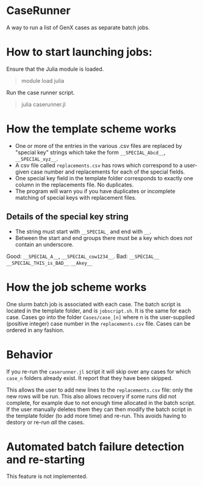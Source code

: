 # CaseRunner

A way to run a list of GenX cases as separate batch jobs.

# How to start launching jobs:
Ensure that the Julia module is loaded.

> module load julia

Run the case runner script.
> julia caserunner.jl

# How the template scheme works

* One or more of the entries in the various .csv files are replaced by "special key" strings which take the form `__SPECIAL_Abcd__`, `__SPECIAL_xyz__`.
* A csv file called `replacements.csv` has rows which correspond to a user-given case number and replacements for each of the special fields.
* One special key field in the template folder corresponds to exactly one column in the replacements file. No duplicates.
* The program will warn you if you have duplicates or incomplete matching of special keys with replacement files.

## Details of the special key string
* The string must start with `__SPECIAL_` and end with `__`.
* Between the start and end groups there must be a key which does *not* contain an underscore.

Good:
`__SPECIAL_A__`, `__SPECIAL_cow1234__`.
Bad:
`__SPECIAL__`
`__SPECIAL_THIS_is_BAD__`
`__Akey__`

# How the job scheme works
One slurm batch job is associated with each case. 
The batch script is located in the template folder, and is `jobscript.sh`. It is the same for each case.
Cases go into the folder `Cases/case_[n]` where n is the user-supplied (positive integer) case number in the `replacements.csv` file. Cases can be ordered in any fashion.

# Behavior
If you re-run the `caserunner.jl` script it will skip over any cases for which `case_n` folders already exist. It report that they have been skipped.

This allows the user to add new lines to the `replacements.csv` file: only the new rows will be run. 
This also allows recovery if some runs did not complete, for example due to not enough time allocated in the batch script. If the user manually deletes them they can then modify the batch script in the template folder (to add more time) and re-run. This avoids having to destory or re-run *all* the cases.

# Automated batch failure detection and re-starting
This feature is not implemented.
